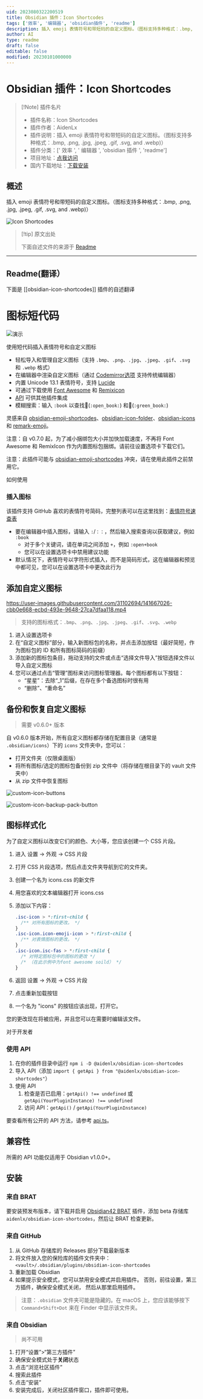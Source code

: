 ```yaml
---
uid: 2023080322200519
title: Obsidian 插件：Icon Shortcodes
tags: ['效率', '编辑器', 'obsidian插件', 'readme']
description: 插入 emoji 表情符号和带短码的自定义图标。（图标支持多种格式：.bmp, .png, .jpg, .jpeg, .gif, .svg, and .webp)）
author: AI
type: readme
draft: false
editable: false
modified: 20230101000000
---
```


# Obsidian 插件：Icon Shortcodes

> [!Note] 插件名片
> - 插件名称：Icon Shortcodes
> - 插件作者：AidenLx
> - 插件说明：插入 emoji 表情符号和带短码的自定义图标。（图标支持多种格式：.bmp, .png, .jpg, .jpeg, .gif, .svg, and .webp)）
> - 插件分类：[' 效率 ', ' 编辑器 ', 'obsidian 插件 ', 'readme']
> - 项目地址：[点我访问](https://github.com/aidenlx/obsidian-icon-shortcodes)
> - 国内下载地址：[下载安装](https://pkmer.cn/products/plugin/pluginMarket/?obsidian-icon-shortcodes)

## 概述

插入 emoji 表情符号和带短码的自定义图标。（图标支持多种格式：.bmp, .png, .jpg, .jpeg, .gif, .svg, and .webp)）

![Icon Shortcodes](https://cdn.pkmer.cn/covers/obsidian-icon-shortcodes.png!pkmer)

> [!tip] 原文出处
>
>下面自述文件的来源于 [Readme](https://ghproxy.net/https://raw.githubusercontent.com/aidenlx/obsidian-icon-shortcodes/master/README.md)

---

## Readme(翻译）

下面是 [[obsidian-icon-shortcodes]] 插件的自述翻译

# 图标短代码

![演示](https://user-images.githubusercontent.com/31102694/141667129-a6bd215d-cd12-4663-bb95-364c3f3c80c9.gif)

使用短代码插入表情符号和自定义图标

- 轻松导入和管理自定义图标（支持 `.bmp`、`.png`、`.jpg`、`.jpeg`、`.gif`、`.svg` 和 `.webp` 格式）
- 在编辑器中渲染自定义图标（通过 [Codemirror选项](https://github.com/nothingislost/obsidian-codemirror-options) 支持传统编辑器）
- 内置 Unicode 13.1 表情符号，支持 [Lucide](https://lucide.dev)
- 可通过下载使用 [Font Awesome](https://fontawesome.com/) 和 [Remixicon](https://github.com/Remix-Design/RemixIcon)
- [API](#for-developer) 可供其他插件集成
- 模糊搜索：输入 `:book` 以查找📖(`:open_book:`) 和📗(`:green_book:`)

灵感来自 [obsidian-emoji-shortcodes](https://github.com/phibr0/obsidian-emoji-shortcodes)、[obsidian-icon-folder](https://github.com/FlorianWoelki/obsidian-icon-folder)、[obsidian-icons](https://github.com/visini/obsidian-icons-plugin) 和 [remark-emoji](https://github.com/rhysd/remark-emoji)。

注意：自 v0.7.0 起，为了减小捆绑包大小并加快加载速度，不再将 Font Awesome 和 RemixIcon 作为内置图标包捆绑。请前往设置选项卡下载它们。

注意：此插件可能与 [obsidian-emoji-shortcodes](https://github.com/phibr0/obsidian-emoji-shortcodes) 冲突，请在使用此插件之前禁用它。

如何使用

### 插入图标

该插件支持 GitHub 喜欢的表情符号简码，完整列表可以在这里找到：[表情符号速查表](https://github.com/ikatyang/emoji-cheat-sheet/blob/master/README.md)

- 要在编辑器中插入图标，请输入 `:`/`：：`，然后输入搜索查询以获取建议，例如 `:book`
  - 对于多个关键词，请在单词之间添加 `+`，例如 `:open+book`
  - 您可以在设置选项卡中禁用建议功能
- 默认情况下，表情符号以字符形式插入，而不是简码形式，这在编辑器和预览中都可见，您可以在设置选项卡中更改此行为

## 添加自定义图标

<https://user-images.githubusercontent.com/31102694/141667026-cbb0e668-ecbd-493e-9648-27ca7dfaa118.mp4>

> 支持的图标格式：`.bmp`、`.png`、`.jpg`、`.jpeg`、`.gif`、`.svg`、`.webp`

1. 进入设置选项卡
2. 在“自定义图标”部分，输入新图标包的名称，并点击添加按钮（最好简短，作为图标包的 ID 和所有图标简码的前缀）
3. 添加新的图标包条目，拖动支持的文件或点击“选择文件导入”按钮选择文件以导入自定义图标
4. 您可以通过点击“管理”图标来访问图标管理器。每个图标都有以下按钮：
   - “星星”：去除“_1”后缀，在存在多个备选图标时很有用
   - “删除”、“重命名”

## 备份和恢复自定义图标

> 需要 v0.6.0+ 版本

自 v0.6.0 版本开始，所有自定义图标都存储在配置目录（通常是 `.obsidian/icons`）下的 `icons` 文件夹中，您可以：

- 打开文件夹（仅限桌面版）
- 将所有图标/选定的图标包备份到 zip 文件中（将存储在根目录下的 vault 文件夹中）
- 从 zip 文件中恢复图标

![custom-icon-buttons](https://user-images.githubusercontent.com/31102694/143665662-76ed8478-2e81-4006-a8a9-696258a268ce.png)

![custom-icon-backup-pack-button](https://user-images.githubusercontent.com/31102694/143665678-2ff7bf4c-3f21-41b1-87f9-b22e41895d59.png)

## 图标样式化

为了自定义图标以改变它们的颜色、大小等，您应该创建一个 CSS 片段。

1. 进入 设置 -> 外观 -> CSS 片段
2. 打开 CSS 片段选项，然后点击文件夹导航到它的文件夹。
3. 创建一个名为 icons.css 的新文件
4. 用您喜欢的文本编辑器打开 icons.css
5. 添加以下内容：

   ```css
   .isc-icon > *:first-child {
     /** 对所有图标的更改。 */
   }
   .isc-icon.icon-emoji-icon > *:first-child {
     /** 对表情图标的更改。 */
   }
   .isc-icon.isc-fas > *:first-child {
     /* 对特定图标包中的图标的更改 */
     /* （在此示例中为font awesome soild） */
   }
   ```

6. 返回 设置 -> 外观 -> CSS 片段
7. 点击重新加载按钮
8. 一个名为 "icons" 的按钮应该出现，打开它。

您的更改现在将被应用，并且您可以在需要时编辑该文件。

对于开发者

### 使用 API

1. 在你的插件目录中运行 `npm i -D @aidenlx/obsidian-icon-shortcodes`
2. 导入 API（添加 `import { getApi } from "@aidenlx/obsidian-icon-shortcodes"`）
3. 使用 API
   1. 检查是否已启用：`getApi() !== undefined` 或 `getApi(YourPluginInstance) !== undefined`
   2. 访问 API：`getApi()` / `getApi(YourPluginInstance)`

要查看所有公开的 API 方法，请参考 [api.ts](src/typings/api.ts)。

## 兼容性

所需的 API 功能仅适用于 Obsidian v1.0.0+。

## 安装

### 来自 BRAT

要安装预发布版本，请下载并启用 [Obsidian42 BRAT](https://github.com/TfTHacker/obsidian42-brat) 插件，添加 beta 存储库 `aidenlx/obsidian-icon-shortcodes`，然后让 BRAT 检查更新。

### 来自 GitHub

1. 从 GitHub 存储库的 Releases 部分下载最新版本
2. 将文件放入您的保险库的插件文件夹中：`<vault>/.obsidian/plugins/obsidian-icon-shortcodes`
3. 重新加载 Obsidian
4. 如果提示安全模式，您可以禁用安全模式并启用插件。
   否则，前往设置，第三方插件，确保安全模式关闭，
   然后从那里启用插件。

> 注意：`.obsidian` 文件夹可能是隐藏的。在 macOS 上，您应该能够按下 `Command+Shift+Dot` 来在 Finder 中显示该文件夹。

### 来自 Obsidian

> 尚不可用

1. 打开“设置”>“第三方插件”
2. 确保安全模式处于**关闭**状态
3. 点击“浏览社区插件”
4. 搜索此插件
5. 点击“安装”
6. 安装完成后，关闭社区插件窗口，插件即可使用。



